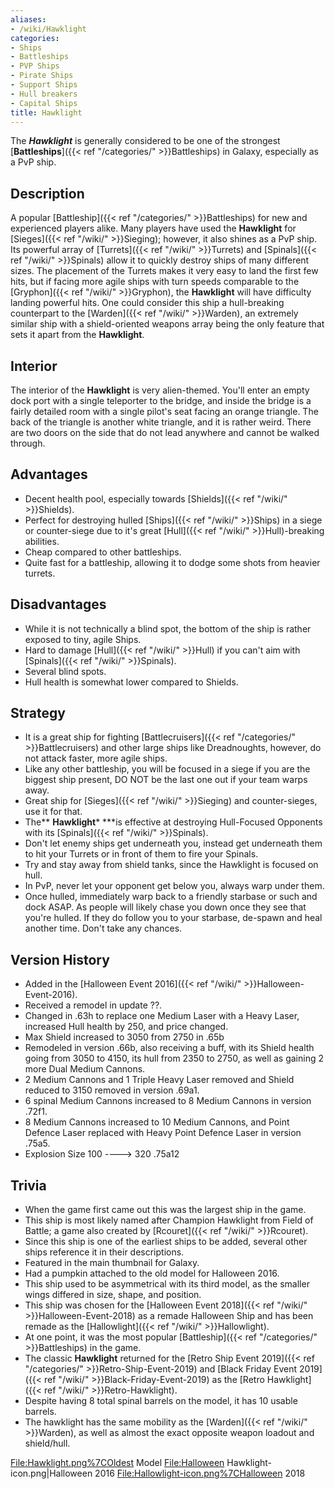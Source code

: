 ```yaml
---
aliases:
- /wiki/Hawklight
categories:
- Ships
- Battleships
- PVP Ships
- Pirate Ships
- Support Ships
- Hull breakers
- Capital Ships
title: Hawklight
---
```


The **_Hawklight_** is generally considered to be one of the strongest [**Battleships**]({{< ref "/categories/" >}}Battleships) in Galaxy, especially as a PvP ship.

## Description

A popular [Battleship]({{< ref "/categories/" >}}Battleships) for new and experienced players alike. Many players have used the **Hawklight** for [Sieges]({{< ref "/wiki/" >}}Sieging); however, it also shines as a PvP ship. Its powerful array of [Turrets]({{< ref "/wiki/" >}}Turrets) and [Spinals]({{< ref "/wiki/" >}}Spinals) allow it to quickly destroy ships of many different sizes. The placement of the Turrets makes it very easy to land the first few hits, but if facing more agile ships with turn speeds comparable to the [Gryphon]({{< ref "/wiki/" >}}Gryphon), the **Hawklight** will have difficulty landing powerful hits. One could consider this ship a hull-breaking counterpart to the [Warden]({{< ref "/wiki/" >}}Warden), an extremely similar ship with a shield-oriented weapons array being the only feature that sets it apart from the **Hawklight**.

## Interior

The interior of the **Hawklight** is very alien-themed. You'll enter an empty dock port with a single teleporter to the bridge, and inside the bridge is a fairly detailed room with a single pilot's seat facing an orange triangle. The back of the triangle is another white triangle, and it is rather weird. There are two doors on the side that do not lead anywhere and cannot be walked through.

## Advantages

- Decent health pool, especially towards [Shields]({{< ref "/wiki/" >}}Shields).
- Perfect for destroying hulled [Ships]({{< ref "/wiki/" >}}Ships) in a siege or counter-siege due to it's great [Hull]({{< ref "/wiki/" >}}Hull)-breaking abilities.
- Cheap compared to other battleships.
- Quite fast for a battleship, allowing it to dodge some shots from heavier turrets.

## Disadvantages

- While it is not technically a blind spot, the bottom of the ship is rather exposed to tiny, agile Ships.
- Hard to damage [Hull]({{< ref "/wiki/" >}}Hull) if you can't aim with [Spinals]({{< ref "/wiki/" >}}Spinals).
- Several blind spots.
- Hull health is somewhat lower compared to Shields.

## Strategy

- It is a great ship for fighting [Battlecruisers]({{< ref "/categories/" >}}Battlecruisers) and other large ships like Dreadnoughts, however, do not attack faster, more agile ships.
- Like any other battleship, you will be focused in a siege if you are the biggest ship present, DO NOT be the last one out if your team warps away.
- Great ship for [Sieges]({{< ref "/wiki/" >}}Sieging) and counter-sieges, use it for that.
- The** **Hawklight*** ***is effective at destroying Hull-Focused Opponents with its [Spinals]({{< ref "/wiki/" >}}Spinals).
- Don't let enemy ships get underneath you, instead get underneath them to hit your Turrets or in front of them to fire your Spinals.
- Try and stay away from shield tanks, since the Hawklight is focused on hull.
- In PvP, never let your opponent get below you, always warp under them.
- Once hulled, immediately warp back to a friendly starbase or such and dock ASAP. As people will likely chase you down once they see that you're hulled. If they do follow you to your starbase, de-spawn and heal another time. Don't take any chances.

## Version History 

- Added in the [Halloween Event 2016]({{< ref "/wiki/" >}}Halloween-Event-2016).
- Received a remodel in update ??.
- Changed in .63h to replace one Medium Laser with a Heavy Laser, increased Hull health by 250, and price changed.
- Max Shield increased to 3050 from 2750 in .65b
- Remodeled in version .66b, also receiving a buff, with its Shield health going from 3050 to 4150, its hull from 2350 to 2750, as well as gaining 2 more Dual Medium Cannons.
- 2 Medium Cannons and 1 Triple Heavy Laser removed and Shield reduced to 3150 removed in version .69a1.
- 6 spinal Medium Cannons increased to 8 Medium Cannons in version .72f1.
- 8 Medium Cannons increased to 10 Medium Cannons, and Point Defence Laser replaced with Heavy Point Defence Laser in version .75a5.
- Explosion Size 100 ----> 320 .75a12

## Trivia

- When the game first came out this was the largest ship in the game.
- This ship is most likely named after Champion Hawklight from Field of Battle; a game also created by [Rcouret]({{< ref "/wiki/" >}}Rcouret).
- Since this ship is one of the earliest ships to be added, several other ships reference it in their descriptions.
- Featured in the main thumbnail for Galaxy.
- Had a pumpkin attached to the old model for Halloween 2016.
- This ship used to be asymmetrical with its third model, as the smaller wings differed in size, shape, and position.
- This ship was chosen for the [Halloween Event 2018]({{< ref "/wiki/" >}}Halloween-Event-2018) as a remade Halloween Ship and has been remade as the [Hallowlight]({{< ref "/wiki/" >}}Hallowlight).
- At one point, it was the most popular [Battleship]({{< ref "/categories/" >}}Battleships) in the game.
- The classic **Hawklight** returned for the [Retro Ship Event 2019]({{< ref "/categories/" >}}Retro-Ship-Event-2019) and [Black Friday Event 2019]({{< ref "/wiki/" >}}Black-Friday-Event-2019) as the [Retro Hawklight]({{< ref "/wiki/" >}}Retro-Hawklight).
- Despite having 8 total spinal barrels on the model, it has 10 usable barrels.
- The hawklight has the same mobility as the [Warden]({{< ref "/wiki/" >}}Warden), as well as almost the exact opposite weapon loadout and shield/hull.

<File:Hawklight.png%7COldest> Model <File:Halloween> Hawklight-icon.png|Halloween 2016 <File:Hallowlight-icon.png%7CHalloween> 2018